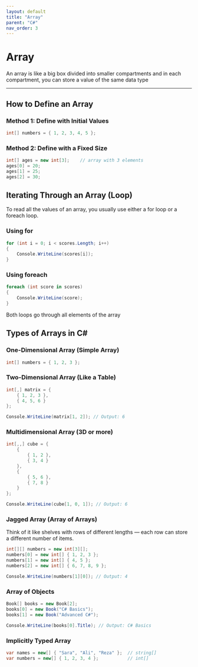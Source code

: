 ```yaml
---
layout: default
title: "Array"
parent: "C#"
nav_order: 3
---
```


# Array 

An array is like a big box divided into smaller compartments and in each compartment, you can store a value of the same data type

---

## How to Define an Array

### Method 1: Define with Initial Values
```csharp
int[] numbers = { 1, 2, 3, 4, 5 };
```

### Method 2: Define with a Fixed Size
```csharp
int[] ages = new int[3];    // array with 3 elements
ages[0] = 20;
ages[1] = 25;
ages[2] = 30;

```

## Iterating Through an Array (Loop)
To read all the values of an array, you usually use either a for loop or a foreach loop.

### Using for
```csharp
for (int i = 0; i < scores.Length; i++)
{
    Console.WriteLine(scores[i]);
}

```

### Using foreach
```csharp
foreach (int score in scores)
{
    Console.WriteLine(score);
}

```
Both loops go through all elements of the array

## Types of Arrays in C#

### One-Dimensional Array (Simple Array)
```csharp
int[] numbers = { 1, 2, 3 };

```

### Two-Dimensional Array (Like a Table)
```csharp
int[,] matrix = {
    { 1, 2, 3 },
    { 4, 5, 6 }
};

Console.WriteLine(matrix[1, 2]); // Output: 6

```

### Multidimensional Array (3D or more)
```csharp
int[,,] cube = {
    {
        { 1, 2 },
        { 3, 4 }
    },
    {
        { 5, 6 },
        { 7, 8 }
    }
};

Console.WriteLine(cube[1, 0, 1]); // Output: 6

```

### Jagged Array (Array of Arrays)
Think of it like shelves with rows of different lengths — each row can store a different number of items.

```csharp
int[][] numbers = new int[3][];
numbers[0] = new int[] { 1, 2, 3 };
numbers[1] = new int[] { 4, 5 };
numbers[2] = new int[] { 6, 7, 8, 9 };

Console.WriteLine(numbers[1][0]); // Output: 4

```

### Array of Objects
```csharp
Book[] books = new Book[2];
books[0] = new Book("C# Basics");
books[1] = new Book("Advanced C#");

Console.WriteLine(books[0].Title); // Output: C# Basics

```

### Implicitly Typed Array
```csharp
var names = new[] { "Sara", "Ali", "Reza" };  // string[]
var numbers = new[] { 1, 2, 3, 4 };           // int[]

```